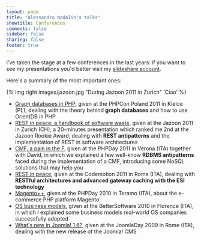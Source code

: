 ```yaml
---
layout: page
title: "Alessandro Nadalin's talks"
showtitle: Conferences
comments: false
sidebar: false
sharing: false
footer: true
---
```


I've taken the stage at a few conferences in the last years: if you want to see my 
presentations you'd better visit my [slideshare account](http://www.slideshare.net/odino).

Here's a summary of the most important ones:

{% img right images/jazoon.jpg "During Jazoon 2011 in Zurich" 'Ciao' %}

* [Graph databases in PHP](http://www.slideshare.net/odino/graph-databases-in-php-phpcon-poland-10222011), 
given at the PHPCon Poland 2011 in Kielce (PL), dealing with the theory behind **graph databases** and how to use OrientDB in PHP
* [REST in peace: a handbook of software waste](http://www.slideshare.net/odino/rest-in-peace-a-handbook-of-software-waste-jazoon-2011-06222011), 
given at the Jazoon 2011 in Zurich (CH), a 20-minutes presentation which ranked me 2nd at the Jazoon Rookie Award, dealing with **REST antipatterns** and the implementation of REST in software architectures
* [CMF, a pain in the F](http://www.slideshare.net/odino/cmf-a-pain-in-the-f-phpday-05142011), given at the PHPDay 2011 in Verona (ITA) together with David, in which we explained a few well-know **RDBMS antipatterns** faced during the implementation of a CMF, introducing some NoSQL solutions that may help you
* [REST in peace](http://www.slideshare.net/odino/rest-in-peace-codemotion-2011), given at the Codemotion 2011 in Rome (ITA), dealing with **RESTful architectures and advanced gateway caching with the ESI technology**
* [Magento++](http://www.slideshare.net/odino/magentophpday), given at the PHPDay 2010 in Teramo (ITA), about the e-commerce PHP platform Magento
* [OS business models](http://www.slideshare.net/odino/bettersoftwareslides), given at the BetterSoftware 2010 in Florence (ITA), in which I explained some business models real-world OS companies successfully adopted
* [What's new in Joomla! 1.6?](http://www.slideshare.net/odino/whats-new-in-joomla-16), 
given at the JoomlaDay 2009 in Rome (ITA), dealing with the new release of the Joomla! CMS